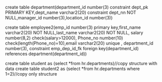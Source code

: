 create table department(department_id number(3) constraint dept_pk PRIMARY KEY,dept_name varchar2(20) constraint dept_nn NOT NULL,manager_id number(3),location_id number(3))

create table employee2(emp_id number(3) primary key,first_name varchar2(20) NOT NULL,last_name varchar2(20) NOT NULL, salary number(8,2) check(salary>12000),
Phone_no number(10) check(length(Phone_no)=10),email varchar2(20) unique , department_id number(3), constraint emp_dep_id_fk foreign key(department_id) references department(department_id))

create table student as (select *from hr.departments)//copy structure with data
create table student2 as (select *from hr.departments where 1=2)//copy only structure
